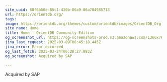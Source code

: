 ```yaml
---
site_uuid: 88f6b50e-85c1-430b-86a9-06a704985713
url: https://orientdb.org/
tags: 
image: https://orientdb.org/themes/custom/orientdb/images/OrientDB_Org.png
site_name: Home
title: Home | OrientDB Community Edition
og_screenshot_url: https://og-screenshots-prod.s3.amazonaws.com/1366x768/80/false/27a02af846cd7181bea4fc6d0c789c3c91119c25be37ab532f5f316e50772b2c.jpeg
jina_last_request: 2025-03-09T06:45:18.445Z
jina_error: Error occurred
og_last_fetch: 2025-03-24T06:28:27.883Z
og_screenshot: Acquired by SAP

---
```

Acquired by SAP
